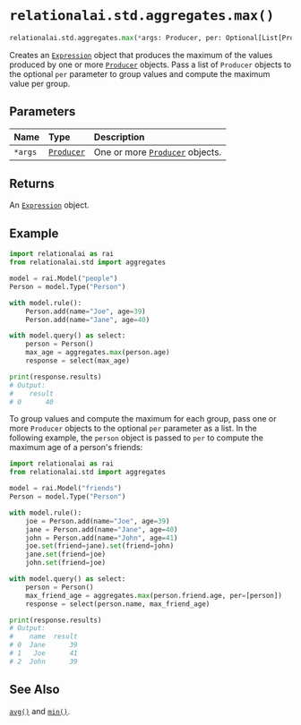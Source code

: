 # `relationalai.std.aggregates.max()`

```python
relationalai.std.aggregates.max(*args: Producer, per: Optional[List[Producer]]) -> Expression
```

Creates an [`Expression`](../../Expression.md) object that produces the maximum of
the values produced by one or more [`Producer`](../../Producer/README.md) objects.
Pass a list of `Producer` objects to the optional `per` parameter to group values and compute the maximum value per group.

## Parameters

| Name | Type | Description |
| :--- | :--- | :------ |
| `*args` | [`Producer`](../../Producer/README.md) | One or more [`Producer`](../../Producer/README.md) objects. |

## Returns

An [`Expression`](../../Expression.md) object.

## Example

```python
import relationalai as rai
from relationalai.std import aggregates

model = rai.Model("people")
Person = model.Type("Person")

with model.rule():
    Person.add(name="Joe", age=39)
    Person.add(name="Jane", age=40)

with model.query() as select:
    person = Person()
    max_age = aggregates.max(person.age)
    response = select(max_age)

print(response.results)
# Output:
#    result
# 0      40
```

To group values and compute the maximum for each group,
pass one or more `Producer` objects to the optional `per` parameter as a list.
In the following example, the `person` object is passed to `per` to compute the maximum age of a person's friends:

```python
import relationalai as rai
from relationalai.std import aggregates

model = rai.Model("friends")
Person = model.Type("Person")

with model.rule():
    joe = Person.add(name="Joe", age=39)
    jane = Person.add(name="Jane", age=40)
    john = Person.add(name="John", age=41)
    joe.set(friend=jane).set(friend=john)
    jane.set(friend=joe)
    john.set(friend=joe)

with model.query() as select:
    person = Person()
    max_friend_age = aggregates.max(person.friend.age, per=[person])
    response = select(person.name, max_friend_age)

print(response.results)
# Output:
#    name  result
# 0  Jane      39
# 1   Joe      41
# 2  John      39
```

## See Also

[`avg()`](./avg.md) and [`min()`](./min.md).
